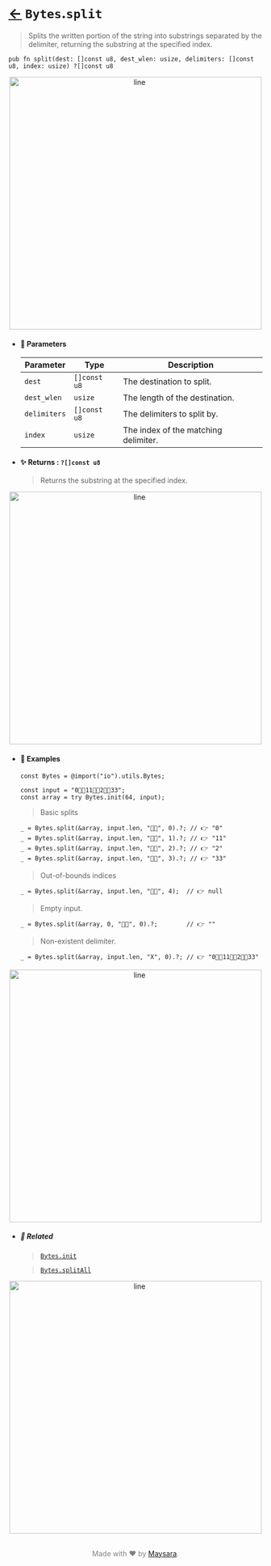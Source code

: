 # [←](../Bytes.md) `Bytes`.`split`

> Splits the written portion of the string into substrings separated by the delimiter, returning the substring at the specified index.

```zig
pub fn split(dest: []const u8, dest_wlen: usize, delimiters: []const u8, index: usize) ?[]const u8
```


<div align="center">
<img src="https://raw.githubusercontent.com/maysara-elshewehy/io-bench/refs/heads/main/dist/img/md/line.png" alt="line" style="width:500px;"/>
</div>

- #### 🧩 Parameters

    | Parameter    | Type         | Description                          |
    | ------------ | ------------ | ------------------------------------ |
    | `dest`       | `[]const u8` | The destination to split.            |
    | `dest_wlen`  | `usize`      | The length of the destination.       |
    | `delimiters` | `[]const u8` | The delimiters to split by.          |
    | `index`      | `usize`      | The index of the matching delimiter. |

- #### ✨ Returns : `?[]const u8`

    > Returns the substring at the specified index.

<div align="center">
<img src="https://raw.githubusercontent.com/maysara-elshewehy/io-bench/refs/heads/main/dist/img/md/line.png" alt="line" style="width:500px;"/>
</div>

- #### 🧪 Examples

    ```zig
    const Bytes = @import("io").utils.Bytes;

    const input = "0👨‍🏭11👨‍🏭2👨‍🏭33";
    const array = try Bytes.init(64, input);
    ```

    > Basic splits
    ```zig
    _ = Bytes.split(&array, input.len, "👨‍🏭", 0).?; // 👉 "0"
    _ = Bytes.split(&array, input.len, "👨‍🏭", 1).?; // 👉 "11"
    _ = Bytes.split(&array, input.len, "👨‍🏭", 2).?; // 👉 "2"
    _ = Bytes.split(&array, input.len, "👨‍🏭", 3).?; // 👉 "33"
    ```

    > Out-of-bounds indices
    ```zig
    _ = Bytes.split(&array, input.len, "👨‍🏭", 4);  // 👉 null
    ```

    > Empty input.
    ```zig
    _ = Bytes.split(&array, 0, "👨‍🏭", 0).?;        // 👉 ""
    ```

    > Non-existent delimiter.
    ```zig
    _ = Bytes.split(&array, input.len, "X", 0).?; // 👉 "0👨‍🏭11👨‍🏭2👨‍🏭33"
    ```

<div align="center">
<img src="https://raw.githubusercontent.com/maysara-elshewehy/io-bench/refs/heads/main/dist/img/md/line.png" alt="line" style="width:500px;"/>
</div>

- ##### 🔗 Related

  > [`Bytes.init`](./init.md)

  > [`Bytes.splitAll`](./splitAll.md)

<div align="center">
<img src="https://raw.githubusercontent.com/maysara-elshewehy/io-bench/refs/heads/main/dist/img/md/line.png" alt="line" style="width:500px;"/>
</div>

<p align="center" style="color:grey;"><br />Made with ❤️ by <a href="http://github.com/maysara-elshewehy" target="blank">Maysara</a>.</p>